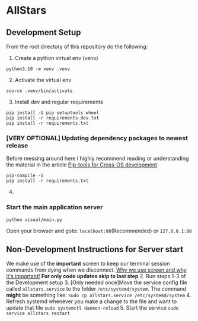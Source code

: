 # AllStars

## Development Setup
From the root directory of this repository do the following:
1. Create a python virtual env (venv)

`python3.10 -m venv .venv`

2. Activate the virtual env

`source .venv/bin/activate`

3. Install dev and regular requirements


```
pip install -U pip setuptools wheel
pip install -r requirements-dev.txt
pip install -r requirements.txt
```
### [VERY OPTIONAL] Updating dependency packages to newest release
Before messing around here I highly recommend reading or understanding the material in the article [Pip-tools for Cross-OS development](https://medium.com/@crawftv/pip-tools-for-cross-os-development-194b33da9c0d)
```
pip-compile -U
pip install -r requirements.txt
```

4.
### Start the main application server
```
python visual/main.py
```

Open your browser and goto:
`localhost:80`(Recommended)
or
`127.0.0.1:80`

## Non-Development Instructions for Server start
We make use of the **important** screen to keep our terminal session commands from dying when we disconnect. [Why we use screen and why it's important!](https://linuxize.com/post/how-to-use-linux-screen/)
**For only code updates skip to last step**
2. Run steps 1-3 of the Development setup
3. [Only needed once]Move the service config file called `allstars.service` to the folder `/etc/systemd/system`. The command **might** be something like:
`sudo cp allstars.service /etc/systemd/system`
4. Refresh systemd whenever you make a change to the file and want to update that file
`sudo systemctl daemon-reload`
5. Start the service
`sudo service allstars restart`

